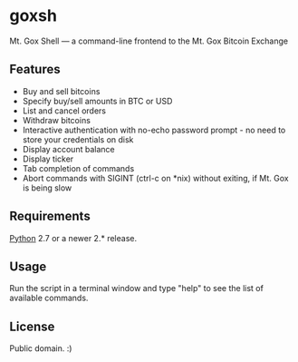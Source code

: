 # goxsh

Mt. Gox Shell — a command-line frontend to the Mt. Gox Bitcoin Exchange

## Features

- Buy and sell bitcoins
- Specify buy/sell amounts in BTC or USD
- List and cancel orders
- Withdraw bitcoins
- Interactive authentication with no-echo password prompt - no need to store your credentials on disk
- Display account balance
- Display ticker
- Tab completion of commands
- Abort commands with SIGINT (ctrl-c on *nix) without exiting, if Mt. Gox is being slow

## Requirements

[Python](http://python.org/) 2.7 or a newer 2.* release.

## Usage

Run the script in a terminal window and type "help" to see the list of available commands.

## License

Public domain. :)